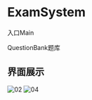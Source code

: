 # ExamSystem

入口Main

QuestionBank题库


## 界面展示

![02](https://github.com/YangDongDa/ExamSystem/assets/100189958/ddf0e89e-cc23-4104-a7b5-0a6190171e5d)
![04](https://github.com/YangDongDa/ExamSystem/assets/100189958/ad68e08b-918e-4b5c-9a43-ac04106350d4)
